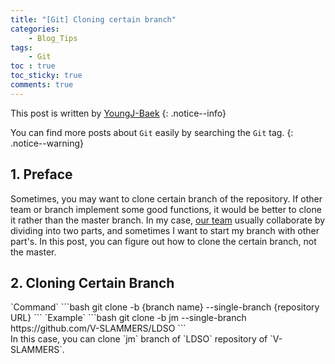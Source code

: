 ```yaml
---
title: "[Git] Cloning certain branch"
categories:
    - Blog_Tips
tags:
    - Git
toc : true
toc_sticky: true
comments: true
---
```

This post is written by [YoungJ-Baek](https://github.com/YoungJ-Baek)
{: .notice--info}

You can find more posts about `Git` easily by searching the `Git` tag.
{: .notice--warning}

## 1. Preface
Sometimes, you may want to clone certain branch of the repository. If other team or branch implement some good functions, it would be better to clone it rather than the master branch. In my case, [our team](https://github.com/V-SLAMMERS/) usually collaborate by dividing into two parts, and sometimes I want to start my branch with other part's. In this post, you can figure out how to clone the certain branch, not the master.

## 2. Cloning Certain Branch
<div class="notice--primary" markdown="1">
`Command`
```bash
git clone -b {branch name} --single-branch {repository URL}
```
`Example`
```bash
git clone -b jm --single-branch https://github.com/V-SLAMMERS/LDSO
```
</div>
In this case, you can clone `jm` branch of `LDSO` repository of `V-SLAMMERS`.
